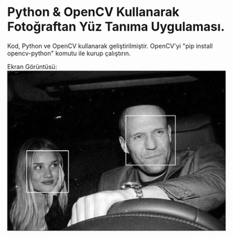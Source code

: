 # Python & OpenCV Kullanarak Fotoğraftan Yüz Tanıma Uygulaması.

Kod, Python ve OpenCV kullanarak geliştirilmiştir.
OpenCV'yi "pip install opencv-python" komutu ile kurup çalıştırın.

Ekran Görüntüsü:
![Ekran Görüntüsü](https://raw.githubusercontent.com/memrearal/Python-OpenCV-Fotograftan-Yuz-Tanima/main/Ekrangoruntusu.jpg)
